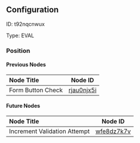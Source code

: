 # 
## Configuration
ID:  t92nqcnwux

Type: EVAL 








### Position

#### Previous Nodes
| Node Title | Node ID |
| :------------- | ------------ |
| Form Button Check | [rjau0njx5i](./rjau0njx5i.md) | 
 
 #### Future Nodes
| Node Title | Node ID |
| :------------- | ------------ |
| Increment Validation Attempt |[wfe8dz7k7v](./wfe8dz7k7v.md) | 